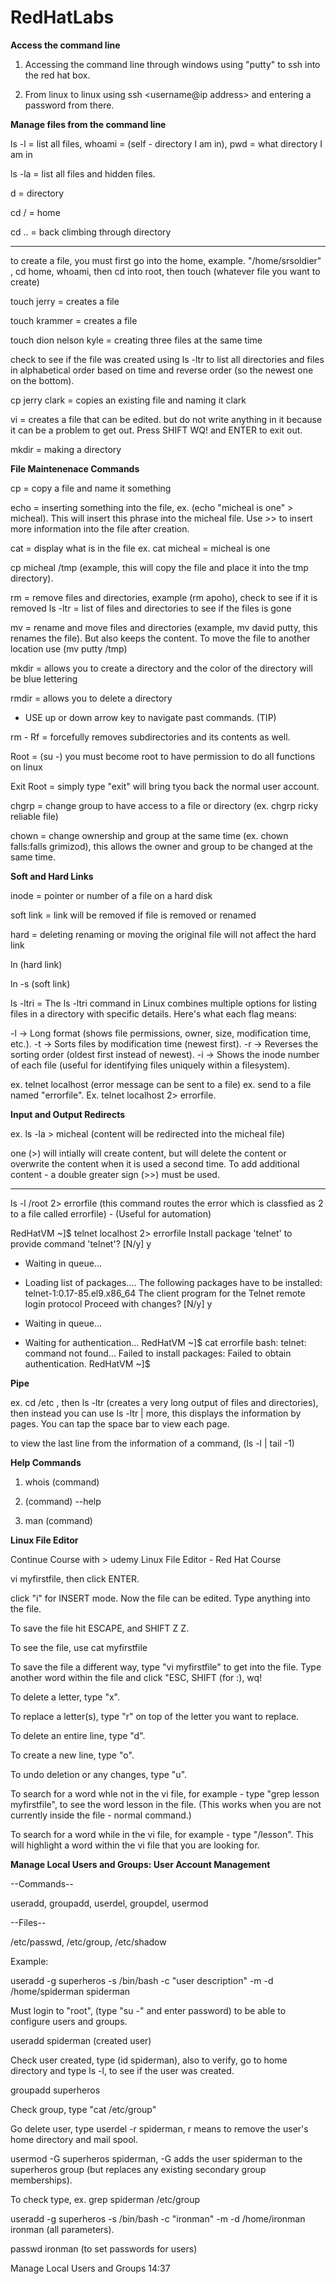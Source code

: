 # RedHatLabs

**Access the command line**

1. Accessing the command line through windows using "putty" to ssh into the red hat box. 

2. From linux to linux using ssh <username@ip address> and entering a password from there.


**Manage files from the command line**

ls -l = list all files, whoami = (self - directory I am in), pwd = what directory I am in 

ls -la = list all files and hidden files.

d = directory 

cd / = home 

cd .. = back climbing through directory

-------------------------

to create a file, you must first go into the home, example. "/home/srsoldier" , cd home, whoami, then cd into root, then touch (whatever file you want to create) 

touch jerry = creates a file

touch krammer = creates a file 

touch dion nelson kyle = creating three files at the same time

check to see if the file was created using ls -ltr to list all directories and files in alphabetical order based on time and reverse order (so the newest one on the bottom).

cp jerry clark = copies an existing file and naming it clark

vi = creates a file that can be edited. but do not write anything in it because it can be a problem to get out. Press SHIFT WQ! and ENTER to exit out. 

mkdir = making a directory 

**File Maintenenace Commands**

cp = copy a file and name it something

echo = inserting something into the file, ex. (echo "micheal is one" > micheal). This will insert this phrase into the micheal file. Use >> to insert more information into the file after creation.

cat = display what is in the file ex. cat micheal = micheal is one

cp micheal /tmp (example, this will copy the file and place it into the tmp directory).

rm = remove files and directories, example (rm apoho), check to see if it is removed ls -ltr = list of files and directories to see if the files is gone

mv = rename and move files and directories (example, mv david putty, this renames the file). But also keeps the content. To move the file to another location use (mv putty /tmp)

mkdir = allows you to create a directory and the color of the directory will be blue lettering

rmdir = allows you to delete a directory 

- USE up or down arrow key to navigate past commands. (TIP)

 rm - Rf = forcefully removes subdirectories and its contents as well.

 Root = (su -) you must become root to have permission to do all functions on linux

 Exit Root = simply type "exit" will bring tyou back the normal user account.

 chgrp = change group to have access to a file or directory (ex. chgrp ricky reliable file)

 chown = change ownership and group at the same time (ex. chown falls:falls grimizod), this allows the owner and group to be changed at the same time.

 **Soft and Hard Links**


 inode = pointer or number of a file on a hard disk 

 soft link = link will be removed if file is removed or renamed

 hard = deleting renaming or moving the original file will not affect the hard link

 ln (hard link)

 ln -s (soft link)

ls -ltri = The ls -ltri command in Linux combines multiple options for listing files in a directory with specific details. Here's what each flag means:

-l → Long format (shows file permissions, owner, size, modification time, etc.).
-t → Sorts files by modification time (newest first).
-r → Reverses the sorting order (oldest first instead of newest).
-i → Shows the inode number of each file (useful for identifying files uniquely within a filesystem).

ex. telnet localhost (error message can be sent to a file) ex. send to a file named "errorfile". Ex. telnet localhost 2> errorfile. 


**Input and Output Redirects**

ex. ls -la > micheal (content will be redirected into the micheal file)

one (>) will intially will create content, but will delete the content or overwrite the content when it is used a second time. To add additional content - a double greater sign (>>) must be used.

-----

ls -l /root 2> errorfile (this command routes the error which is classfied as 2 to a file called errorfile) - (Useful for automation)

RedHatVM ~]$ telnet localhost 2> errorfile
Install package 'telnet' to provide command 'telnet'? [N/y] y

 * Waiting in queue... 
 * Loading list of packages.... 
The following packages have to be installed:
 telnet-1:0.17-85.el9.x86_64	The client program for the Telnet remote login protocol
Proceed with changes? [N/y] y


 * Waiting in queue... 
 * Waiting for authentication... 
RedHatVM ~]$ cat errorfile
bash: telnet: command not found...
Failed to install packages: Failed to obtain authentication.
RedHatVM ~]$ 


**Pipe**

ex. cd /etc , then ls -ltr (creates a very long output of files and directories), then instead you can use ls -ltr | more, this displays the information by pages. You can tap the space bar to view each page.

to view the last line from the information of a command, (ls -l | tail -1)


**Help Commands**

1. whois (command)

2. (command) --help

3. man (command)


**Linux File Editor**


Continue Course with > udemy Linux File Editor - Red Hat Course

vi myfirstfile, then click ENTER.

click "i" for INSERT mode. Now the file can be edited. Type anything into the file. 

To save the file hit ESCAPE, and SHIFT Z Z. 

To see the file, use cat myfirstfile

To save the file a different way, type "vi myfirstfile" to get into the file. Type another word within the file and click "ESC, SHIFT (for :), wq! 

To delete a letter, type "x".

To replace a letter(s), type "r" on top of the letter you want to replace.

To delete an entire line, type "d".

To create a new line, type "o".

To undo deletion or any changes, type "u".

To search for a word whle not in the vi file, for example - type "grep lesson myfirstfile", to see the word lesson in the file. (This works when you are not currently inside the file - normal command.)

To search for a word while in the vi file, for example - type "/lesson". This will highlight a word within the vi file that you are looking for.

**Manage Local Users and Groups: User Account Management**

--Commands-- 

useradd, groupadd, userdel, groupdel, usermod

--Files--

/etc/passwd, /etc/group, /etc/shadow

Example:

useradd -g superheros -s /bin/bash -c "user description" -m -d /home/spiderman spiderman

Must login to "root", (type "su -" and enter password) to be able to configure users and groups.

useradd spiderman (created user)

Check user created, type (id spiderman), also to verify, go to home directory and type ls -l, to see if the user was created.

groupadd superheros

Check group, type "cat /etc/group"

Go delete user, type userdel -r spiderman, r means to remove the user's home directory and mail spool.

usermod -G superheros spiderman, -G adds the user spiderman to the superheros group (but replaces any existing secondary group memberships).

To check type, ex. grep spiderman /etc/group

useradd -g superheros -s /bin/bash -c "ironman" -m -d /home/ironman ironman (all parameters).

passwd ironman (to set passwords for users)

Manage Local Users and Groups 14:37 








 
